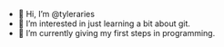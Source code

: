 - 👋 Hi, I’m @tyleraries
- 👀 I’m interested in just learning a bit about git.
- 🌱 I’m currently giving my first steps in programming.


<!---
tyleraries/tyleraries is a ✨ special ✨ repository because its `README.md` (this file) appears on your GitHub profile.
You can click the Preview link to take a look at your changes.
--->
